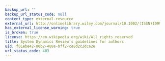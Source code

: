 ```yaml
---
backup_url: ''
backup_url_status_code: null
content_type: external-resource
external_url: http://onlinelibrary.wiley.com/journal/10.1002/(ISSN)1099-1727/homepage/ForAuthors.html
has_external_license_warning: true
is_broken: true
license: https://en.wikipedia.org/wiki/All_rights_reserved
title: System Dynamics Review's guidelines for authors
uid: f01ebe42-80b2-488e-bff2-ce8d2c2dca2e
url_status_code: 403
---
```


